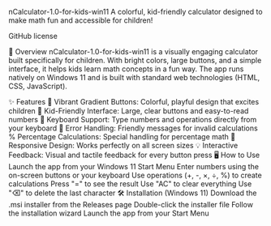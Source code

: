 nCalculator-1.0-for-kids-win11
A colorful, kid-friendly calculator designed to make math fun and accessible for children!

GitHub license

📌 Overview
nCalculator-1.0-for-kids-win11 is a visually engaging calculator built specifically for children. With bright colors, large buttons, and a simple interface, it helps kids learn math concepts in a fun way. The app runs natively on Windows 11 and is built with standard web technologies (HTML, CSS, JavaScript).

✨ Features
🎨 Vibrant Gradient Buttons: Colorful, playful design that excites children
👶 Kid-Friendly Interface: Large, clear buttons and easy-to-read numbers
🔑 Keyboard Support: Type numbers and operations directly from your keyboard
🚨 Error Handling: Friendly messages for invalid calculations
% Percentage Calculations: Special handling for percentage math
📱 Responsive Design: Works perfectly on all screen sizes
💡 Interactive Feedback: Visual and tactile feedback for every button press
🖥️ How to Use
Launch the app from your Windows 11 Start Menu
Enter numbers using the on-screen buttons or your keyboard
Use operations (+, -, ×, ÷, %) to create calculations
Press "=" to see the result
Use "AC" to clear everything
Use "⌫" to delete the last character
🛠️ Installation (Windows 11)
Download the .msi installer from the Releases page
Double-click the installer file
Follow the installation wizard
Launch the app from your Start Menu

